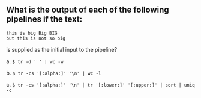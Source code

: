 ## What is the output of each of the following pipelines if the text:

```text
this is big Big BIG
but this is not so big
```

is supplied as the initial input to the pipeline?

a. `$ tr -d ' ' | wc -w`

b. `$ tr -cs '[:alpha:]' '\n' | wc -l`

c. `$ tr -cs '[:alpha:]' '\n' | tr '[:lower:]' '[:upper:]' | sort | uniq -c`

